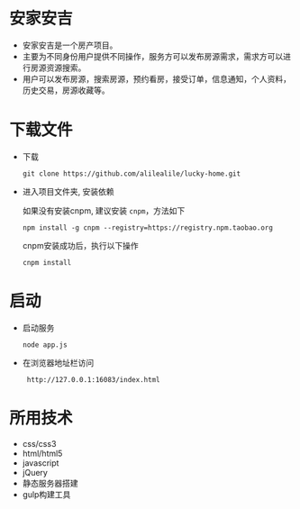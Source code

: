 # 安家安吉
* 安家安吉是一个房产项目。
* 主要为不同身份用户提供不同操作，服务方可以发布房源需求，需求方可以进行房源资源搜索。 
* 用户可以发布房源，搜索房源，预约看房，接受订单，信息通知，个人资料，历史交易，房源收藏等。


# 下载文件
* 下载

    ```
    git clone https://github.com/alilealile/lucky-home.git
    ```

* 进入项目文件夹, 安装依赖

  如果没有安装cnpm, 建议安装 `cnpm`，方法如下
 
    ```
    npm install -g cnpm --registry=https://registry.npm.taobao.org
     ```
   
    cnpm安装成功后，执行以下操作
     ```
    cnpm install 
    ```

# 启动

* 启动服务
    ```
    node app.js
     ```

* 在浏览器地址栏访问
 	```
	 http://127.0.0.1:16083/index.html
	```
# 所用技术
* css/css3
* html/html5
* javascript
* jQuery
* 静态服务器搭建
* gulp构建工具